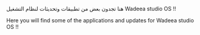 هنا تجدون بعض من تطبيقات وتحديثات لنظام التشغيل Wadeea studio OS !!

Here you will find some of the applications and updates for Wadeea studio OS !!
